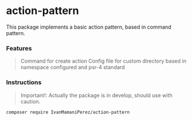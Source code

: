 # action-pattern
This package implements a basic action pattern, based in command pattern.

### Features

> Command for create action 
> Config file for custom directory based in namespace configured and psr-4 standard


### Instructions
> Important!: Actually the package is in develop, should use with caution.

```bash 
composer require IvanMamaniPerez/action-pattern
```